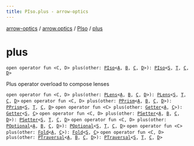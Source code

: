 ```yaml
---
title: PIso.plus - arrow-optics
---
```


[arrow-optics](../../index.html) / [arrow.optics](../index.html) / [PIso](index.html) / [plus](./plus.html)

# plus

`open operator fun <C, D> plus(other: `[`PIso`](index.html)`<`[`A`](index.html#A)`, `[`B`](index.html#B)`, `[`C`](plus.html#C)`, `[`D`](plus.html#D)`>): `[`PIso`](index.html)`<`[`S`](index.html#S)`, `[`T`](index.html#T)`, `[`C`](plus.html#C)`, `[`D`](plus.html#D)`>`

Plus operator overload to compose lenses

`open operator fun <C, D> plus(other: `[`PLens`](../-p-lens/index.html)`<`[`A`](index.html#A)`, `[`B`](index.html#B)`, `[`C`](plus.html#C)`, `[`D`](plus.html#D)`>): `[`PLens`](../-p-lens/index.html)`<`[`S`](index.html#S)`, `[`T`](index.html#T)`, `[`C`](plus.html#C)`, `[`D`](plus.html#D)`>`
`open operator fun <C, D> plus(other: `[`PPrism`](../-p-prism/index.html)`<`[`A`](index.html#A)`, `[`B`](index.html#B)`, `[`C`](plus.html#C)`, `[`D`](plus.html#D)`>): `[`PPrism`](../-p-prism/index.html)`<`[`S`](index.html#S)`, `[`T`](index.html#T)`, `[`C`](plus.html#C)`, `[`D`](plus.html#D)`>`
`open operator fun <C> plus(other: `[`Getter`](../-getter/index.html)`<`[`A`](index.html#A)`, `[`C`](plus.html#C)`>): `[`Getter`](../-getter/index.html)`<`[`S`](index.html#S)`, `[`C`](plus.html#C)`>`
`open operator fun <C, D> plus(other: `[`PSetter`](../-p-setter/index.html)`<`[`A`](index.html#A)`, `[`B`](index.html#B)`, `[`C`](plus.html#C)`, `[`D`](plus.html#D)`>): `[`PSetter`](../-p-setter/index.html)`<`[`S`](index.html#S)`, `[`T`](index.html#T)`, `[`C`](plus.html#C)`, `[`D`](plus.html#D)`>`
`open operator fun <C, D> plus(other: `[`POptional`](../-p-optional/index.html)`<`[`A`](index.html#A)`, `[`B`](index.html#B)`, `[`C`](plus.html#C)`, `[`D`](plus.html#D)`>): `[`POptional`](../-p-optional/index.html)`<`[`S`](index.html#S)`, `[`T`](index.html#T)`, `[`C`](plus.html#C)`, `[`D`](plus.html#D)`>`
`open operator fun <C> plus(other: `[`Fold`](../-fold/index.html)`<`[`A`](index.html#A)`, `[`C`](plus.html#C)`>): `[`Fold`](../-fold/index.html)`<`[`S`](index.html#S)`, `[`C`](plus.html#C)`>`
`open operator fun <C, D> plus(other: `[`PTraversal`](../-p-traversal/index.html)`<`[`A`](index.html#A)`, `[`B`](index.html#B)`, `[`C`](plus.html#C)`, `[`D`](plus.html#D)`>): `[`PTraversal`](../-p-traversal/index.html)`<`[`S`](index.html#S)`, `[`T`](index.html#T)`, `[`C`](plus.html#C)`, `[`D`](plus.html#D)`>`